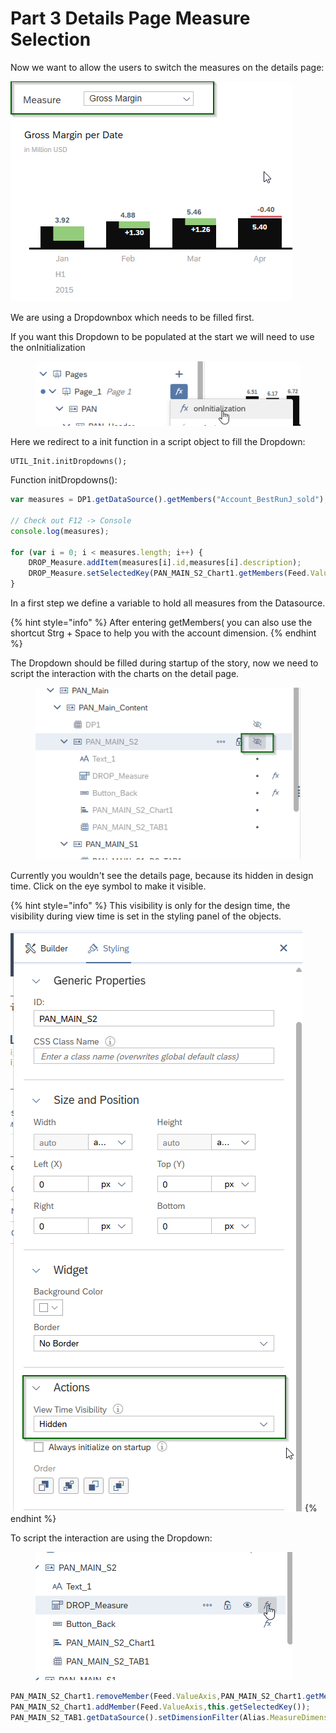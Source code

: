 # Part 3 Details Page Measure Selection

Now we want to allow the users to switch the measures on the details page:

![](<../.gitbook/assets/image (4).png>)

We are using a Dropdownbox which needs to be filled first.&#x20;

If you want this Dropdown to be populated at the start we will need to use the onInitialization

<figure><img src="../.gitbook/assets/image (6).png" alt=""><figcaption></figcaption></figure>

Here we redirect to a init function in a script object to fill the Dropdown:

```
UTIL_Init.initDropdowns();
```

Function initDropdowns():

```typescript
var measures = DP1.getDataSource().getMembers("Account_BestRunJ_sold");

// Check out F12 -> Console 
console.log(measures);

for (var i = 0; i < measures.length; i++) {
    DROP_Measure.addItem(measures[i].id,measures[i].description);
	DROP_Measure.setSelectedKey(PAN_MAIN_S2_Chart1.getMembers(Feed.ValueAxis)[0]);
}
```

In a first step we define a variable to hold all measures from the Datasource.&#x20;

{% hint style="info" %}
After entering getMembers( you can also use the shortcut Strg + Space to help you with the account dimension.
{% endhint %}

The Dropdown should be filled during startup of the story, now we need to script the interaction with the charts on the detail page.

<figure><img src="../.gitbook/assets/image.png" alt=""><figcaption></figcaption></figure>

Currently you wouldn't see the details page, because its hidden in design time. Click on the eye symbol to make it visible.

{% hint style="info" %}
This visibility is only for the design time, the visibility during view time is set in the styling panel of the objects.&#x20;

![](<../.gitbook/assets/image (1).png>)
{% endhint %}

To script the interaction are using the Dropdown:

<figure><img src="../.gitbook/assets/image (2).png" alt=""><figcaption></figcaption></figure>

```typescript
PAN_MAIN_S2_Chart1.removeMember(Feed.ValueAxis,PAN_MAIN_S2_Chart1.getMembers(Feed.ValueAxis)[0]);
PAN_MAIN_S2_Chart1.addMember(Feed.ValueAxis,this.getSelectedKey());
PAN_MAIN_S2_TAB1.getDataSource().setDimensionFilter(Alias.MeasureDimension,this.getSelectedKey());
```
